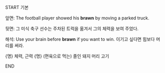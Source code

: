 START
기본

앞면:
The football player showed his **brawn** by moving a parked truck. 

뒷면:
그 미식 축구 선수는 주차된 트럭을 옮겨서 그의 체력을 보여 주었다.

해석:
Use your brain before **brawn** if you want to win. 
이기고 싶다면 힘보다 머리를 써라.

{명} 체력, 근력
{명} (편육으로 먹는) 졸인 돼지 머리 고기
<!--ID: 1744284985383-->
END